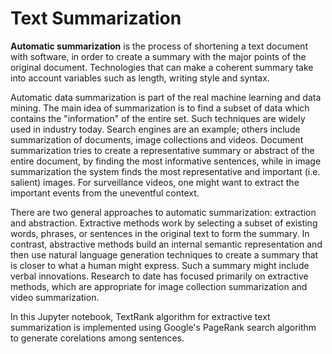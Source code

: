 # Text Summarization
**Automatic summarization** is the process of shortening a text document with software, in order to create a summary with the major points of the original document. Technologies that can make a coherent summary take into account variables such as length, writing style and syntax.

Automatic data summarization is part of the real machine learning and data mining. The main idea of summarization is to find a subset of data which contains the "information" of the entire set. Such techniques are widely used in industry today. Search engines are an example; others include summarization of documents, image collections and videos. Document summarization tries to create a representative summary or abstract of the entire document, by finding the most informative sentences, while in image summarization the system finds the most representative and important (i.e. salient) images. For surveillance videos, one might want to extract the important events from the uneventful context.

There are two general approaches to automatic summarization: extraction and abstraction. Extractive methods work by selecting a subset of existing words, phrases, or sentences in the original text to form the summary. In contrast, abstractive methods build an internal semantic representation and then use natural language generation techniques to create a summary that is closer to what a human might express. Such a summary might include verbal innovations. Research to date has focused primarily on extractive methods, which are appropriate for image collection summarization and video summarization.

In this Jupyter notebook, TextRank algorithm for extractive text summarization is implemented using Google's PageRank search algorithm to generate corelations among sentences.

